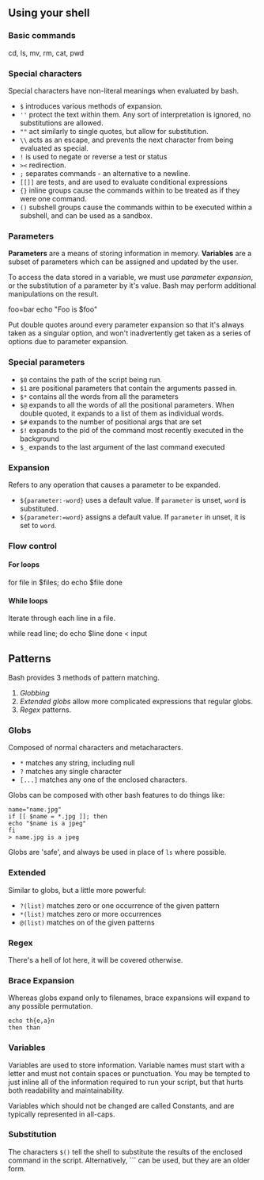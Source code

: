 Using your shell
----------------

### Basic commands

cd, ls, mv, rm, cat, pwd


### Special characters

Special characters have non-literal meanings when evaluated by bash.

- `$` introduces various methods of expansion.
- `''` protect the text within them. Any sort of interpretation is ignored, no substitutions are allowed.
- `""` act similarly to single quotes, but allow for substitution.
- `\\` acts as an escape, and prevents the next character from being evaluated as special.
- `!` is used to negate or reverse a test or status
- `><` redirection.
- `;` separates commands - an alternative to a newline.
- `[[]]` are tests, and are used to evaluate conditional expressions
- `{}` inline groups cause the commands within to be treated as if they were one command.
- `()` subshell groups cause the commands within to be executed within a subshell, and can be used as a sandbox.


### Parameters

**Parameters** are a means of storing information in memory. **Variables** are a subset of parameters which can be assigned and updated by the user.

To access the data stored in a variable, we must use *parameter expansion*, or the substitution of a parameter by it's value. Bash may perform additional manipulations on the result.

foo=bar
echo "Foo is $foo"

Put double quotes around every parameter expansion so that it's always taken as a singular option, and won't inadvertently get taken as a series of options due to parameter expansion.


### Special parameters

- `$0` contains the path of the script being run.
- `$1` are positional parameters that contain the arguments passed in.
- `$*` contains all the words from all the parameters
- `$@` expands to all the words of all the positional parameters. When double quoted, it expands to a list of them as individual words.
- `$#` expands to the number of positional args that are set
- `$!` expands to the pid of the command most recently executed in the background
- `$_` expands to the last argument of the last command executed


### Expansion

Refers to any operation that causes a parameter to be expanded.

- `${parameter:-word}` uses a default value. If `parameter` is unset, `word` is substituted.
- `${parameter:=word}` assigns a default value. If `parameter` in unset, it is set to `word`.


### Flow control

#### For loops

for file in $files; do
echo $file
done

#### While loops

Iterate through each line in a file.

while read line; do
echo $line
done < input

Patterns
--------

Bash provides 3 methods of pattern matching.

1. *Globbing*
2. *Extended globs* allow more complicated expressions that regular globs.
3. *Regex* patterns.

### Globs

Composed of normal characters and metacharacters.

- `*` matches any string, including null
- `?` matches any single character
- `[...]` matches any one of the enclosed characters.

Globs can be composed with other bash features to do things like:

    name="name.jpg"
    if [[ $name = *.jpg ]]; then
    echo "$name is a jpeg"
    fi
    > name.jpg is a jpeg

Globs are 'safe', and always be used in place of `ls` where possible.

### Extended

Similar to globs, but a little more powerful:

- `?(list)` matches zero or one occurrence of the given pattern
- `*(list)` matches zero or more occurrences
- `@(list)` matches on of the given patterns

### Regex

There's a hell of lot here, it will be covered otherwise.

### Brace Expansion

Whereas globs expand only to filenames, brace expansions will expand to any possible permutation.

    echo th{e,a}n
    then than

### Variables

Variables are used to store information. Variable names must start with a letter and must not contain spaces or punctuation. You may be tempted to just inline all of the information required to run your script, but that hurts both readability and maintainability. 

Variables which should not be changed are called Constants, and are typically represented in all-caps.

### Substitution

The characters `$()` tell the shell to substitute the results of the enclosed command in the script. Alternatively, `\`` can be used, but they are an older form.


